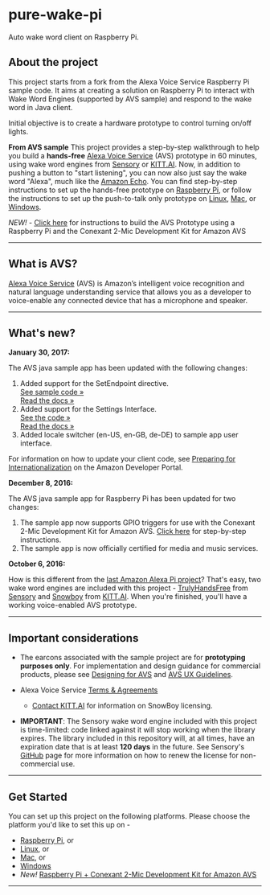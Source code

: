 # pure-wake-pi
Auto wake word client on Raspberry Pi.

## About the project
This project starts from a fork from the Alexa Voice Service Raspberry Pi sample code. It aims at creating a solution on Raspberry Pi to interact with Wake Word Engines (supported by AVS sample) and respond to the wake word in Java client.

Initial objective is to create a hardware prototype to control turning on/off lights.

**From AVS sample**
This project provides a step-by-step walkthrough to help you build a **hands-free** [Alexa Voice Service](https://developer.amazon.com/avs) (AVS) prototype in 60 minutes, using wake word engines from [Sensory](https://github.com/Sensory/alexa-rpi) or [KITT.AI](https://github.com/Kitt-AI/snowboy). Now, in addition to pushing a button to "start listening", you can now also just say the wake word "Alexa", much like the [Amazon Echo](https://amazon.com/echo). You can find step-by-step instructions to set up the hands-free prototype on [Raspberry Pi](../../wiki/Raspberry-Pi), or follow the instructions to set up the push-to-talk only prototype on [Linux](../../wiki/Linux), [Mac](../../wiki/Mac), or [Windows](../../wiki/Windows).

*NEW!* - [Click here](../../wiki/Conexant2Mic-Raspberry-Pi) for instructions to build the AVS Prototype using a Raspberry Pi and the Conexant 2-Mic Development Kit for Amazon AVS

---

## What is AVS?

[Alexa Voice Service](https://developer.amazon.com/avs) (AVS) is Amazon’s intelligent voice recognition and natural language understanding service that allows you as a developer to voice-enable any connected device that has a microphone and speaker.

---

## What's new?

**January 30, 2017:**

The AVS java sample app has been updated with the following changes:

1. Added support for the SetEndpoint directive.  
[See sample code »](https://github.com/alexa/alexa-avs-sample-app/blob/master/samples/javaclient/src/main/java/com/amazon/alexa/avs/AVSController.java#L520)  
[Read the docs »](https://developer.amazon.com/public/solutions/alexa/alexa-voice-service/reference/system#setendpoint)      
2. Added support for the Settings Interface.  
[See the code »](https://github.com/alexa/alexa-avs-sample-app/blob/master/samples/javaclient/src/main/java/com/amazon/alexa/avs/AVSController.java#L371)  
[Read the docs »](https://developer.amazon.com/public/solutions/alexa/alexa-voice-service/reference/settings)      
3. Added locale switcher (en-US, en-GB, de-DE) to sample app user interface.  

For information on how to update your client code, see [Preparing for Internationalization](https://developer.amazon.com/public/solutions/alexa/alexa-voice-service/reference/preparing-for-internationalization) on the Amazon Developer Portal.  

**December 8, 2016:**

The AVS java sample app for Raspberry Pi has been updated for two changes:  

1. The sample app now supports GPIO triggers for use with the Conexant 2-Mic Development Kit for Amazon AVS. [Click here](../../wiki/Conexant2Mic-Raspberry-Pi) for step-by-step instructions.  
2. The sample app is now officially certified for media and music services.  

**October 6, 2016:**

How is this different from the [last Amazon Alexa Pi project](https://github.com/alexa/alexa-avs-raspberry-pi/tree/79b7df7aaa4c5304446f59c0bd3ee2589b245115)? That's easy, two wake word engines are included with this project - [TrulyHandsFree](https://github.com/Sensory/alexa-rpi) from [Sensory](http://www.sensory.com/) and [Snowboy](https://github.com/Kitt-AI/snowboy) from  [KITT.AI](http://kitt.ai). When you're finished, you'll have a working voice-enabled AVS prototype.

---

## Important considerations

* The earcons associated with the sample project are for **prototyping purposes only**. For implementation and design guidance for commercial products, please see [Designing for AVS](https://developer.amazon.com/public/solutions/alexa/alexa-voice-service/content/designing-for-the-alexa-voice-service) and [AVS UX Guidelines](https://developer.amazon.com/public/solutions/alexa/alexa-voice-service/content/alexa-voice-service-ux-design-guidelines).

* Alexa Voice Service [Terms & Agreements](https://developer.amazon.com/public/solutions/alexa/alexa-voice-service/support/terms-and-agreements)

  * [Contact KITT.AI](mailto:snowboy@kitt.ai) for information on SnowBoy licensing.

* **IMPORTANT**: The Sensory wake word engine included with this project is time-limited: code linked against it will stop working when the library expires. The library included in this repository will, at all times, have an expiration date that is at least **120 days** in the future. See Sensory's [GitHub](https://github.com/Sensory/alexa-rpi#license) page for more information on how to renew the license for non-commercial use.

---

## Get Started

You can set up this project on the following platforms. Please choose the platform you'd like to set this up on -

* [Raspberry Pi](../../wiki/Raspberry-Pi), or
* [Linux](../../wiki/Linux), or
* [Mac](../../wiki/Mac), or
* [Windows](../../wiki/Windows)
* *New!* [Raspberry Pi + Conexant 2-Mic Development Kit for Amazon AVS](../../wiki/Conexant2Mic-Raspberry-Pi)

---
